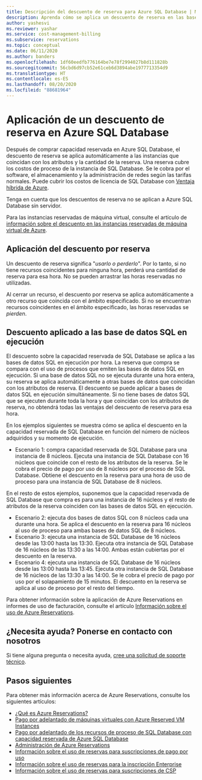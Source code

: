 ```yaml
---
title: Descripción del descuento de reserva para Azure SQL Database | Microsoft Docs
description: Aprenda cómo se aplica un descuento de reserva en las bases de datos de Azure SQL Database en ejecución. El descuento se aplica a dichas bases de datos cada hora.
author: yashesvi
ms.reviewer: yashar
ms.service: cost-management-billing
ms.subservice: reservations
ms.topic: conceptual
ms.date: 06/11/2020
ms.author: banders
ms.openlocfilehash: 1df60eedfb776164be7e78f2994027b8d111828b
ms.sourcegitcommit: 56cbd6d97cb52e61ceb6d3894abe1977713354d9
ms.translationtype: HT
ms.contentlocale: es-ES
ms.lasthandoff: 08/20/2020
ms.locfileid: "88681964"
---
```

# <a name="how-a-reservation-discount-is-applied-to-azure-sql-database"></a>Aplicación de un descuento de reserva en Azure SQL Database

Después de comprar capacidad reservada en Azure SQL Database, el descuento de reserva se aplica automáticamente a las instancias que coincidan con los atributos y la cantidad de la reserva. Una reserva cubre los costos de proceso de la instancia de SQL Database. Se le cobra por el software, el almacenamiento y la administración de redes según las tarifas normales. Puede cubrir los costos de licencia de SQL Database con [Ventaja híbrida de Azure](https://azure.microsoft.com/pricing/hybrid-benefit/).

Tenga en cuenta que los descuentos de reserva no se aplican a Azure SQL Database sin servidor.

Para las instancias reservadas de máquina virtual, consulte el artículo de [información sobre el descuento en las instancias reservadas de máquina virtual de Azure](../manage/understand-vm-reservation-charges.md).

## <a name="how-reservation-discount-is-applied"></a>Aplicación del descuento por reserva

Un descuento de reserva significa "*usarlo o perderlo*". Por lo tanto, si no tiene recursos coincidentes para ninguna hora, perderá una cantidad de reserva para esa hora. No se pueden arrastrar las horas reservadas no utilizadas.

Al cerrar un recurso, el descuento por reserva se aplica automáticamente a otro recurso que coincida con el ámbito especificado. Si no se encuentran recursos coincidentes en el ámbito especificado, las horas reservadas se *pierden*.

## <a name="discount-applied-to-running-sql-databases"></a>Descuento aplicado a las base de datos SQL en ejecución

 El descuento sobre la capacidad reservada de SQL Database se aplica a las bases de datos SQL en ejecución por hora. La reserva que compra se compara con el uso de procesos que emiten las bases de datos SQL en ejecución. Si una base de datos SQL no se ejecuta durante una hora entera, su reserva se aplica automáticamente a otras bases de datos que coincidan con los atributos de reserva. El descuento se puede aplicar a bases de datos SQL en ejecución simultáneamente. Si no tiene bases de datos SQL que se ejecuten durante toda la hora y que coincidan con los atributos de reserva, no obtendrá todas las ventajas del descuento de reserva para esa hora.

En los ejemplos siguientes se muestra cómo se aplica el descuento en la capacidad reservada de SQL Database en función del número de núcleos adquiridos y su momento de ejecución.

- Escenario 1: compra capacidad reservada de SQL Database para una instancia de 8 núcleos. Ejecuta una instancia de SQL Database con 16 núcleos que coincide con el resto de los atributos de la reserva. Se le cobra el precio de pago por uso de 8 núcleos por el proceso de SQL Database. Obtiene el descuento en la reserva para una hora de uso de proceso para una instancia de SQL Database de 8 núcleos.

En el resto de estos ejemplos, suponemos que la capacidad reservada de SQL Database que compra es para una instancia de 16 núcleos y el resto de atributos de la reserva coinciden con las bases de datos SQL en ejecución.

- Escenario 2: ejecuta dos bases de datos SQL con 8 núcleos cada una durante una hora. Se aplica el descuento en la reserva para 16 núcleos al uso de proceso para ambas bases de datos SQL de 8 núcleos.
- Escenario 3: ejecuta una instancia de SQL Database de 16 núcleos desde las 13:00 hasta las 13:30. Ejecuta otra instancia de SQL Database de 16 núcleos de las 13:30 a las 14:00. Ambas están cubiertas por el descuento en la reserva.
- Escenario 4: ejecuta una instancia de SQL Database de 16 núcleos desde las 13:00 hasta las 13:45. Ejecuta otra instancia de SQL Database de 16 núcleos de las 13:30 a las 14:00. Se le cobra el precio de pago por uso por el solapamiento de 15 minutos. El descuento en la reserva se aplica al uso de proceso por el resto del tiempo.

Para obtener información sobre la aplicación de Azure Reservations en informes de uso de facturación, consulte el artículo [Información sobre el uso de Azure Reservations](understand-reserved-instance-usage-ea.md).

## <a name="need-help-contact-us"></a>¿Necesita ayuda? Ponerse en contacto con nosotros

Si tiene alguna pregunta o necesita ayuda, [cree una solicitud de soporte técnico](https://go.microsoft.com/fwlink/?linkid=2083458).

## <a name="next-steps"></a>Pasos siguientes

Para obtener más información acerca de Azure Reservations, consulte los siguientes artículos:

- [¿Qué es Azure Reservations?](save-compute-costs-reservations.md)
- [Pago por adelantado de máquinas virtuales con Azure Reserved VM Instances](../../virtual-machines/windows/prepay-reserved-vm-instances.md)
- [Pago por adelantado de los recursos de proceso de SQL Database con capacidad reservada de Azure SQL Database](../../azure-sql/database/reserved-capacity-overview.md)
- [Administración de Azure Reservations](manage-reserved-vm-instance.md)
- [Información sobre el uso de reservas para suscripciones de pago por uso](understand-reserved-instance-usage.md)
- [Información sobre el uso de reservas para la inscripción Enterprise](understand-reserved-instance-usage-ea.md)
- [Información sobre el uso de reservas para suscripciones de CSP](/partner-center/azure-reservations)
